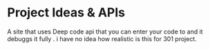 # Project Ideas & APIs

A site that uses Deep code api that you can enter your code to and it debuggs it fully . i have no idea how realistic is this for 301 project.
